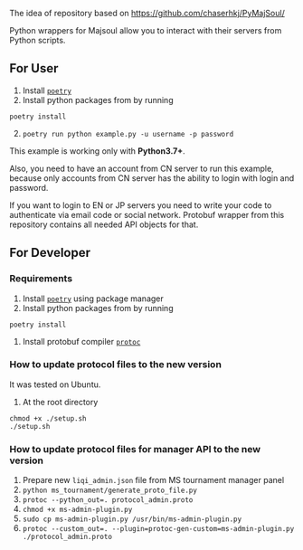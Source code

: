 The idea of repository based on https://github.com/chaserhkj/PyMajSoul/

Python wrappers for Majsoul allow you to interact with their servers from Python scripts.

## For User

1. Install [`poetry`](https://python-poetry.org/)
2. Install python packages from by running
~~~shell
poetry install
~~~
2. `poetry run python example.py -u username -p password`

This example is working only with **Python3.7+**.

Also, you need to have an account from CN server to run this example, because only accounts from CN server has the ability to login with login and password.

If you want to login to EN or JP servers you need to write your code to authenticate via email code or social network. Protobuf wrapper from this repository contains all needed API objects for that.

## For Developer

### Requirements

1. Install [`poetry`](https://python-poetry.org/) using package manager
2. Install python packages from by running
~~~shell
poetry install
~~~
1. Install protobuf compiler [`protoc`](https://grpc.io/docs/protoc-installation/)

### How to update protocol files to the new version
It was tested on Ubuntu.

1. At the root directory
~~~shell
chmod +x ./setup.sh
./setup.sh
~~~


### How to update protocol files for manager API to the new version

1. Prepare new `liqi_admin.json` file from MS tournament manager panel
1. `python ms_tournament/generate_proto_file.py`
1. `protoc --python_out=. protocol_admin.proto`
1. `chmod +x ms-admin-plugin.py`
1. `sudo cp ms-admin-plugin.py /usr/bin/ms-admin-plugin.py`
1. `protoc --custom_out=. --plugin=protoc-gen-custom=ms-admin-plugin.py ./protocol_admin.proto`
